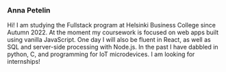 ### Anna Petelin

Hi! I am studying the Fullstack program at Helsinki Business College since Autumn 2022. At the moment my coursework is focused on web apps built using vanilla JavaScript. One day I will also be fluent in React, as well as SQL and server-side processing with Node.js. In the past I have dabbled in python, C, and programming for IoT microdevices. I am looking for internships! 

<!--

-->

